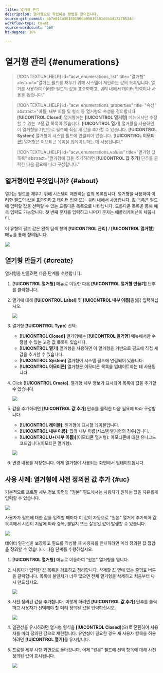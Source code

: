 ```yaml
---
title: 열거형 관리
description: 열거형으로 작업하는 방법을 알아봅니다.
source-git-commit: bb7e014a381801566b95839581d0b4d13278524d
workflow-type: tm+mt
source-wordcount: '568'
ht-degree: 10%

---
```


# 열거형 관리 {#enumerations}

>[!CONTEXTUALHELP]
>id="acw_enumerations_list"
>title="열거형"
>abstract="열거는 필드를 채우기 위해 시스템이 제안하는 값의 목록입니다. 열거를 사용하여 이러한 필드의 값을 표준화하고, 쿼리 내에서 데이터 입력이나 사용을 돕습니다."

>[!CONTEXTUALHELP]
>id="acw_enumerations_properties"
>title="속성"
>abstract="이름, 내부 이름 및 형식 등 열거형의 속성을 정의합니다. **[!UICONTROL Closed]** 열거형에는 **[!UICONTROL 열거형]** 메뉴에서만 수정할 수 있는 고정 값 목록이 있습니다. **[!UICONTROL 열기]** 열거형을 사용하면 이 열거형을 기반으로 필드에 직접 새 값을 추가할 수 있습니다. **[!UICONTROL System]** 열거형이 시스템 필드에 연결되어 있습니다. **[!UICONTROL 이모티콘]** 열거형은 이모티콘 목록을 업데이트하는 데 사용됩니다."

>[!CONTEXTUALHELP]
>id="acw_enumerations_values"
>title="열거형 값 목록"
>abstract="열거형에 값을 추가하려면 **[!UICONTROL 값 추가]** 단추를 클릭한 다음 필요에 따라 구성합니다."

## 열거형이란 무엇입니까? {#about}

열거는 필드를 채우기 위해 시스템이 제안하는 값의 목록입니다. 열거형을 사용하여 이러한 필드의 값을 표준화하고 데이터 입력 또는 쿼리 내에서 사용합니다. 값 목록은 필드에 입력할 값을 선택할 수 있는 드롭다운 목록으로 나타납니다. 드롭다운 목록을 통해 예측 입력도 가능합니다. 첫 번째 문자를 입력하고 나머지 문자는 애플리케이션이 채웁니다.

이 유형의 필드 값은 왼쪽 탐색 창의 **[!UICONTROL 관리]** / **[!UICONTROL 열거형]** 메뉴를 통해 정의됩니다.

![](assets/enumeration-list.png)

## 열거형 만들기 {#create}

열거형을 만들려면 다음 단계를 수행합니다.

1. **[!UICONTROL 열거형]** 메뉴로 이동한 다음 **[!UICONTROL 열거형 만들기]** 단추를 클릭합니다.

1. 열거에 대해 **[!UICONTROL Label]** 및 **[!UICONTROL 내부 이름]**&#x200B;을(를) 입력하십시오.

   ![](assets/enumeration-create.png)

1. 열거형 **[!UICONTROL Type]** 선택:

   * **[!UICONTROL Closed]** 열거형에는 **[!UICONTROL 열거형]** 메뉴에서만 수정할 수 있는 고정 값 목록이 있습니다.
   * **[!UICONTROL 열기]** 열거형을 사용하면 이 열거형을 기반으로 필드에 직접 새 값을 추가할 수 있습니다.
   * **[!UICONTROL System]** 열거형이 시스템 필드에 연결되어 있습니다.
   * **[!UICONTROL 이모티콘]** 열거형은 이모티콘 목록을 업데이트하는 데 사용됩니다.

1. Click **[!UICONTROL Create]**. 열거형 세부 정보가 표시되어 목록에 값을 추가할 수 있습니다.

   ![](assets/enumeration-details.png)

1. 값을 추가하려면 **[!UICONTROL 값 추가]** 단추를 클릭한 다음 필요에 따라 구성합니다.

   * **[!UICONTROL 레이블]**: 열거형에 표시할 레이블입니다.
   * **[!UICONTROL 내부 이름]**: 값의 내부 이름(시스템 열거형의 경우)입니다.
   * **[!UICONTROL U+(내부 이름)]**(이모티콘 열거형): 이모티콘에 대한 유니코드 코드입니다(이모티콘 열거형).

   ![](assets/enumeration-emoticon.png)

1. 변경 내용을 저장합니다. 이제 열거형이 사용되는 화면에서 업데이트됩니다.

## 사용 사례: 열거형에 사전 정의된 값 추가 {#uc}

기본적으로 프로필 세부 정보 화면의 &quot;원본&quot; 필드에서는 사용자가 원하는 값을 자유롭게 입력할 수 있습니다.

![](assets/enumeration-uc-profile.png)

사용자가 필드에 대한 값을 입력할 때마다 이 값이 자동으로 &quot;원본&quot; 열거에 추가되어 값 목록에서 시간이 지남에 따라 중복, 불일치 또는 잘못된 값이 발생할 수 있습니다.

![](assets/enumeration-uc-choice.png)

데이터 일관성을 보장하고 필드를 작성할 때 사용자를 안내하려면 미리 정의된 값 집합을 정의할 수 있습니다. 다음 단계를 수행하십시오.

1. **[!UICONTROL 열거형]** 메뉴로 이동하여 &quot;원본&quot; 열거형을 엽니다.

2. 사용자가 입력한 값 목록을 검토하고 정리합니다. 삭제할 값 옆에 있는 줄임표 버튼을 클릭합니다. 목록에 불일치가 너무 많으면 전체 열거형을 삭제하고 처음부터 다시 만드십시오.

   ![](assets/enumeration-uc-clean.png)

3. 사전 정의된 값을 추가합니다. 이렇게 하려면 **[!UICONTROL 값 추가]** 단추를 클릭하고 사용자가 선택해야 할 미리 정의된 값을 입력하십시오.

   ![](assets/enumeration-uc-create.png)

4. 일관성을 유지하려면 열거형 형식을 **[!UICONTROL Closed]**(으)로 전환하여 사용자를 미리 정의된 값으로 제한합니다.
유연성이 필요한 경우 새 사용자 항목을 허용하려면 **[!UICONTROL 열기]**&#x200B;를 유지합니다.

5. 프로필 세부 사항 화면으로 돌아갑니다. 이제 &quot;원본&quot; 필드에 선택 항목에 대해 사전 정의된 값이 표시됩니다.

   ![](assets/enumeration-uc-populated.png)
